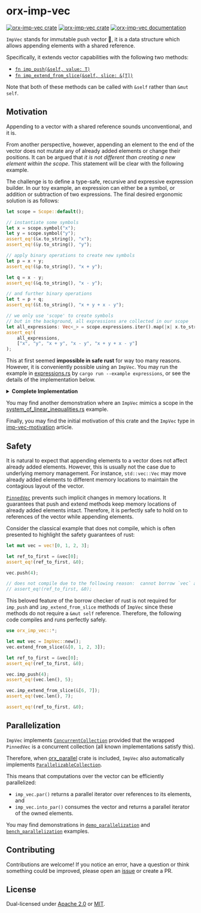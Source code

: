 # orx-imp-vec

[![orx-imp-vec crate](https://img.shields.io/crates/v/orx-imp-vec.svg)](https://crates.io/crates/orx-imp-vec)
[![orx-imp-vec crate](https://img.shields.io/crates/d/orx-imp-vec.svg)](https://crates.io/crates/orx-imp-vec)
[![orx-imp-vec documentation](https://docs.rs/orx-imp-vec/badge.svg)](https://docs.rs/orx-imp-vec)

`ImpVec` stands for immutable push vector 👿, it is a data structure which allows appending elements with a shared reference.

Specifically, it extends vector capabilities with the following two methods:
* [`fn imp_push(&self, value: T)`](https://docs.rs/orx-imp-vec/latest/orx_imp_vec/struct.ImpVec.html#method.imp_push)
* [`fn imp_extend_from_slice(&self, slice: &[T])`](https://docs.rs/orx-imp-vec/latest/orx_imp_vec/struct.ImpVec.html#method.imp_extend_from_slice)

Note that both of these methods can be called with `&self` rather than `&mut self`.

## Motivation

Appending to a vector with a shared reference sounds unconventional, and it is.

From another perspective, however, appending an element to the end of the vector does not mutate any of already added elements or change their positions. It can be argued that *it is not different than creating a new element within the scope*. This statement will be clear with the following example.

The challenge is to define a type-safe, recursive and expressive expression builder. In our toy example, an expression can either be a symbol, or addition or subtraction of two expressions. The final desired ergonomic solution is as follows:

```rust ignore
let scope = Scope::default();

// instantiate some symbols
let x = scope.symbol("x");
let y = scope.symbol("y");
assert_eq!(&x.to_string(), "x");
assert_eq!(&y.to_string(), "y");

// apply binary operations to create new symbols
let p = x + y;
assert_eq!(&p.to_string(), "x + y");

let q = x - y;
assert_eq!(&q.to_string(), "x - y");

// and further binary operations
let t = p + q;
assert_eq!(&t.to_string(), "x + y + x - y");

// we only use 'scope' to create symbols
// but in the background, all expressions are collected in our scope
let all_expressions: Vec<_> = scope.expressions.iter().map(|x| x.to_string()).collect();
assert_eq!(
    all_expressions,
    ["x", "y", "x + y", "x - y", "x + y + x - y"]
);
```

This at first seemed **impossible in safe rust** for way too many reasons. However, it is conveniently possible using an `ImpVec`. You may run the example in [expressions.rs](https://github.com/orxfun/orx-imp-vec/blob/main/examples/expressions.rs) by `cargo run --example expressions`, or see the details of the implementation below.

<details>
<summary style="font-weight:bold;">Complete Implementation</summary>

```rust
use orx_imp_vec::*;
use std::{
    fmt::Display,
    ops::{Add, Sub},
};

/// A scope for expressions.
#[derive(Default)]
struct Scope<'a> {
    expressions: ImpVec<Expr<'a>>,
}

impl<'a> Scope<'a> {
    /// Bottom of the expressions recursion, the symbol primitive
    fn symbol(&'a self, name: &'static str) -> ExprInScope<'a> {
        let expr = Expr::Symbol(name);
        self.expressions.imp_push(expr);
        ExprInScope {
            scope: self,
            expr: &self.expressions[self.expressions.len() - 1],
        }
    }
}

/// A recursive expression with three demo variants
enum Expr<'a> {
    Symbol(&'static str),
    Addition(&'a Expr<'a>, &'a Expr<'a>),
    Subtraction(&'a Expr<'a>, &'a Expr<'a>),
}

impl<'a> Display for Expr<'a> {
    fn fmt(&self, f: &mut std::fmt::Formatter<'_>) -> std::fmt::Result {
        match self {
            Expr::Symbol(x) => write!(f, "{}", x),
            Expr::Addition(x, y) => write!(f, "{} + {}", x, y),
            Expr::Subtraction(x, y) => write!(f, "{} - {}", x, y),
        }
    }
}

/// Expression in a scope:
/// * it knows what it is
/// * it knows which scope it belongs to
///
/// It can implement Copy which turns out to be extremely important!
#[derive(Clone, Copy)]
struct ExprInScope<'a> {
    scope: &'a Scope<'a>,
    expr: &'a Expr<'a>,
}

impl<'a> ExprInScope<'a> {
    /// Recall, it knows the scope it belongs to,
    /// and can check it in O(1)
    fn belongs_to_same_scope(&self, other: Self) -> bool {
        let self_scope = self.scope as *const Scope;
        let other_scope = other.scope as *const Scope;
        self_scope == other_scope
    }
}
impl<'a> Display for ExprInScope<'a> {
    fn fmt(&self, f: &mut std::fmt::Formatter<'_>) -> std::fmt::Result {
        write!(f, "{}", self.expr)
    }
}

impl<'a> Add for ExprInScope<'a> {
    type Output = ExprInScope<'a>;

    /// We can create an expression by adding two expressions
    ///
    /// Where do we store the new expression?
    ///
    /// Of course, in the scope that both expressions belong to.
    /// And we can do so by `imp_push`.
    ///
    /// # Panics
    ///
    /// Panics if the lhs & rhs do not belong to the same scope.
    fn add(self, rhs: Self) -> Self::Output {
        assert!(self.belongs_to_same_scope(rhs));
        let expressions = &self.scope.expressions;
        let expr = Expr::Addition(self.expr, rhs.expr);
        expressions.imp_push(expr);
        ExprInScope {
            scope: self.scope,
            expr: &expressions[expressions.len() - 1],
        }
    }
}

impl<'a> Sub for ExprInScope<'a> {
    type Output = ExprInScope<'a>;

    /// Similarly, we can create an expression by subtracting two expressions
    /// 
    /// # Panics
    ///
    /// Panics if the lhs & rhs do not belong to the same scope.
    fn sub(self, rhs: Self) -> Self::Output {
        assert!(self.belongs_to_same_scope(rhs));
        let expressions = &self.scope.expressions;
        let expr = Expr::Subtraction(self.expr, rhs.expr);
        expressions.imp_push(expr);
        ExprInScope {
            scope: self.scope,
            expr: &expressions[expressions.len() - 1],
        }
    }
}

let scope = Scope::default();

// instantiate some symbols
let x = scope.symbol("x");
let y = scope.symbol("y");
assert_eq!(&x.to_string(), "x");
assert_eq!(&y.to_string(), "y");

// apply binary operations to create new symbols
let p = x + y;
assert_eq!(&p.to_string(), "x + y");

let q = x - y;
assert_eq!(&q.to_string(), "x - y");

// and further binary operations
let t = p + q;
assert_eq!(&t.to_string(), "x + y + x - y");

// we only use 'scope' to create symbols
// but in the background, all expressions are collected in our scope
let all_expressions: Vec<_> = scope.expressions.iter().map(|x| x.to_string()).collect();
assert_eq!(
    all_expressions,
    ["x", "y", "x + y", "x - y", "x + y + x - y"]
);
```

</details>

You may find another demonstration where an `ImpVec` mimics a scope in the [system_of_linear_inequalities.rs](https://github.com/orxfun/orx-imp-vec/blob/main/examples/system_of_linear_inequalities.rs) example.

Finally, you may find the initial motivation of this crate and the `ImpVec` type in [imp-vec-motivation](https://orxfun.github.io/orxfun-notes/#/imp-vec-motivation-2024-10-03) article.

## Safety

It is natural to expect that appending elements to a vector does not affect already added elements. However, this is usually not the case due to underlying memory management. For instance, `std::vec::Vec` may move already added elements to different memory locations to maintain the contagious layout of the vector. 

[`PinnedVec`](https://crates.io/crates/orx-pinned-vec) prevents such implicit changes in memory locations. It guarantees that push and extend methods keep memory locations of already added elements intact. Therefore, it is perfectly safe to hold on to references of the vector while appending elements.

Consider the classical example that does not compile, which is often presented to highlight the safety guarantees of rust:

```rust
let mut vec = vec![0, 1, 2, 3];

let ref_to_first = &vec[0];
assert_eq!(ref_to_first, &0);

vec.push(4);

// does not compile due to the following reason:  cannot borrow `vec` as mutable because it is also borrowed as immutable
// assert_eq!(ref_to_first, &0);
```

This beloved feature of the borrow checker of rust is not required for `imp_push` and `imp_extend_from_slice` methods of `ImpVec` since these methods do not require a `&mut self` reference. Therefore, the following code compiles and runs perfectly safely.

```rust
use orx_imp_vec::*;

let mut vec = ImpVec::new();
vec.extend_from_slice(&[0, 1, 2, 3]);

let ref_to_first = &vec[0];
assert_eq!(ref_to_first, &0);

vec.imp_push(4);
assert_eq!(vec.len(), 5);

vec.imp_extend_from_slice(&[6, 7]);
assert_eq!(vec.len(), 7);

assert_eq!(ref_to_first, &0);
```

## Parallelization

`ImpVec` implements [`ConcurrentCollection`](https://docs.rs/orx-concurrent-iter/latest/orx_concurrent_iter/trait.ConcurrentCollection.html) provided that the wrapped `PinnedVec` is a concurrent collection (all known implementations satisfy this).

Therefore, when [orx_parallel](https://crates.io/crates/orx-parallel) crate is included, `ImpVec` also automatically implements [`ParallelizableCollection`](https://docs.rs/orx-parallel/latest/orx_parallel/trait.ParallelizableCollection.html).

This means that computations over the vector can be efficiently parallelized:

* `imp_vec.par()` returns a parallel iterator over references to its elements, and
* `imp_vec.into_par()` consumes the vector and returns a parallel iterator of the owned elements.

You may find demonstrations in [`demo_parallelization`](https://github.com/orxfun/orx-imp-vec/blob/main/examples/demo_parallelization.rs) and [`bench_parallelization`](https://github.com/orxfun/orx-imp-vec/blob/main/examples/bench_parallelization.rs) examples.

## Contributing

Contributions are welcome! If you notice an error, have a question or think something could be improved, please open an [issue](https://github.com/orxfun/orx-imp-vec/issues/new) or create a PR.

## License

Dual-licensed under [Apache 2.0](LICENSE-APACHE) or [MIT](LICENSE-MIT).
